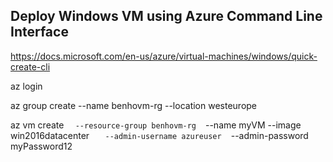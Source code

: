 
## Deploy Windows VM using Azure Command Line Interface

https://docs.microsoft.com/en-us/azure/virtual-machines/windows/quick-create-cli

az login

az group create --name benhovm-rg --location westeurope

az vm create `  --resource-group benhovm-rg `  
  --name myVM --image win2016datacenter `  
  --admin-username azureuser `  
  --admin-password myPassword12

